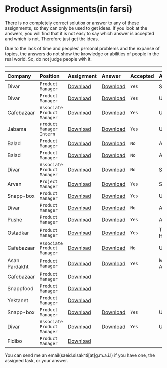 # Product Assignments(in farsi)

There is no completely correct solution or answer to any of these assignments, so they can only be used to get ideas. If you look at the answers, you will find that it is not easy to say which answer is accepted and which is not. Therefore just get the ideas.

Due to the lack of time and peoples' personal problems and the expanse of topics, the answers do not show the knowledge or abilities of people in the real world. So, do not judge people with it.

-------

| Company | Position | Assignment | Answer | Accepted | Author |
| :-- | :-- | :-- | :-- | :-- | :-- |
| Divar | `Product Manager` | [Download](https://github.com/Ssisakhti/product_management_interview/blob/main/Assignments/saeid_sisakhti/divar/Q_divar_saeid_sisakhti.pdf) | [Download](https://github.com/Ssisakhti/product_management_interview/blob/main/Assignments/saeid_sisakhti/divar/A_divar_saeid_sisakhti.pdf) | `Yes` | Saeid Sisakhti |
| Divar | `Product Manager` | [Download](https://github.com/Ssisakhti/product_management_interview/blob/main/Assignments/Unknown/divarmrk01/Q_divar_pm.pdf) | [Download](https://github.com/Ssisakhti/product_management_interview/blob/main/Assignments/Unknown/divarmrk01/A_divar_pm.pdf) | `Yes` | Unknown |
| Cafebazaar | `Associate Product Manager` | [Download](https://github.com/Ssisakhti/product_management_interview/blob/main/Assignments/Unknown/cafebazaar_zeerak_mhtb01/Q_CloudPM_ServerlessApp.pdf) | [Download](https://github.com/Ssisakhti/product_management_interview/blob/main/Assignments/Unknown/cafebazaar_zeerak_mhtb01/A_CloudPM_ServerlessApp.pdf) | `Yes` | Unknown |
| Jabama | `Product Manager Intern` | [Download](https://github.com/Ssisakhti/product_management_interview/blob/main/Assignments/Unknown/jabama_mhtb01/Q_PMI_Assignment.rar) | [Download](https://github.com/Ssisakhti/product_management_interview/blob/main/Assignments/Unknown/jabama_mhtb01/A_PMI_Assignment.zip) | `Yes` | Unknown |
| ‌Balad | `Product Manager` | [Download](https://github.com/Ssisakhti/product_management_interview/blob/main/Assignments/Ali_R_Mansour/01/Q_arm_balad.jpeg) | [Download](https://github.com/Ssisakhti/product_management_interview/blob/main/Assignments/Ali_R_Mansour/01/A_arm_balad.zip) | `No` | Ali R. Mansour |
| ‌Balad | `Product Manager` | [Download](https://github.com/Ssisakhti/product_management_interview/blob/main/Assignments/Ali_R_Mansour/02/Q_CafeBazaar_Homework_arm.jpeg) | [Download](https://github.com/Ssisakhti/product_management_interview/blob/main/Assignments/Ali_R_Mansour/02/A_CafeBazaar_Homework_arm.pdf) | `No` | Ali R. Mansour |
| Divar | `Associate Product Manager` | [Download](https://github.com/Ssisakhti/product_management_interview/blob/main/Assignments/siavash_jahani/divar_pm/Q_Influencer_marketing_platform.pdf) | [Download](https://github.com/Ssisakhti/product_management_interview/blob/main/Assignments/siavash_jahani/divar_pm/A_Influencer_marketing_platform.pdf) | `No` | Siavash Jahani |
| Arvan | `Project Manager` | [Download](https://github.com/Ssisakhti/product_management_interview/blob/main/Assignments/siavash_jahani/abrarvan_projectmanager/Q_project_management.pdf) | [Download](https://github.com/Ssisakhti/product_management_interview/blob/main/Assignments/siavash_jahani/abrarvan_projectmanager/A_project_management.zip)| `Yes` | Siavash Jahani |
| Snapp-box| `Product Manager` | [Download](https://github.com/Ssisakhti/product_management_interview/blob/main/Assignments/Unknown/snappbox_ap01/Q_snappbox_pm.pdf)| [Download](https://github.com/Ssisakhti/product_management_interview/blob/main/Assignments/Unknown/snappbox_ap01/A_snappbox_pm.pdf)| `Yes` | Unknown |
| Divar | `Product Manager` | [Download](https://github.com/Ssisakhti/product_management_interview/blob/main/Assignments/alireza_purusef/divar_pm/Q_Influencer_Marketing.pdf) | [Download](https://github.com/Ssisakhti/product_management_interview/blob/main/Assignments/alireza_purusef/divar_pm/A_Influencer_Marketing.pdf) | `No` | Alireza Purusef |
| Pushe | `Product Manager` | [Download](https://github.com/Ssisakhti/product_management_interview/blob/main/Assignments/alireza_purusef/pushe_pm/Q_PM_Candidate_Task.zip) | [Download](https://github.com/Ssisakhti/product_management_interview/blob/main/Assignments/alireza_purusef/pushe_pm/A_PM_Candidate_Task.pdf) | `Yes` | Alireza Purusef |
| Ostadkar | `Product Manager` | [Download](https://github.com/Ssisakhti/product_management_interview/blob/main/Assignments/taher_hekmatfar/Q_urbanclap.docx) | [Download](https://github.com/Ssisakhti/product_management_interview/blob/main/Assignments/taher_hekmatfar/A_urbanclap.pdf) | `Yes` | Taher Hekmatfar |
| Cafebazaar | `Associate Product Manager` | [Download](https://github.com/Ssisakhti/product_management_interview/blob/main/Assignments/Unknown/cafebazaar_ap01/Q_cafe_apm.pdf) | [Download](https://github.com/Ssisakhti/product_management_interview/blob/main/Assignments/Unknown/cafebazaar_ap01/A_cafe_apm.pdf) | `No` | Unknown |
| Asan Pardakht | `Product Manager` | [Download](https://github.com/Ssisakhti/product_management_interview/blob/main/Assignments/mohammad_abdoljabbari/Q_asanpardakht.pdf) | [Download](https://github.com/Ssisakhti/product_management_interview/blob/main/Assignments/mohammad_abdoljabbari/A_asanpardakht.zip) | `Yes` | Mohammad Abdoljabbari |
| Cafebazaar | `Product Manager` | [Download](https://github.com/Ssisakhti/product_management_interview/blob/main/Assignments/only%20tasks/cafebazaar01.docx) ||||
| Snappfood | `Product Manager` | [Download](https://github.com/Ssisakhti/product_management_interview/blob/main/Assignments/only%20tasks/snapfood01.docx) ||||
| Yektanet | `Product Manager` | [Download](https://github.com/Ssisakhti/product_management_interview/blob/main/Assignments/only%20tasks/yektanet01.rar) ||||
| Snapp-box | `Product Manager` | [Download](https://github.com/Ssisakhti/product_management_interview/blob/main/Assignments/Unknown/snappbox_sj01/Q_spm_snpbox.pdf) | [Download](https://github.com/Ssisakhti/product_management_interview/blob/main/Assignments/Unknown/snappbox_sj01/A_spm_snpbox.pdf) | `Yes` | Unknown |
| Divar| `Associate Product Manager` | [Download](https://github.com/Ssisakhti/product_management_interview/blob/main/Assignments/Unknown/divar_sf01/Q_divar_apm.pdf) | [Download](https://github.com/Ssisakhti/product_management_interview/blob/main/Assignments/Unknown/divar_sf01/A_divar_apm.pdf) | `Yes` | Unknown |
| Fidibo| `Product Manager` | [Download](https://github.com/Ssisakhti/product_management_interview/blob/main/Assignments/only%20tasks/Fidibo_ProductCaseStudy.pdf) ||||

You can send me an email(saeid.sisakhti[at]g.m.a.i.l) if you have one, the assigned task, or your answer.